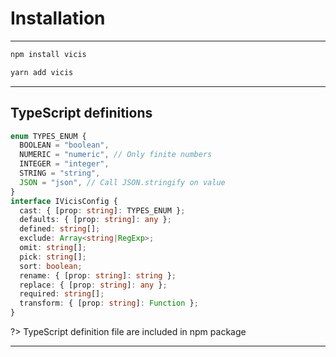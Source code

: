 # Installation

---

```bash
npm install vicis
```

```bash
yarn add vicis
```

---

## TypeScript definitions

```typescript
enum TYPES_ENUM {
  BOOLEAN = "boolean",
  NUMERIC = "numeric", // Only finite numbers
  INTEGER = "integer",
  STRING = "string",
  JSON = "json", // Call JSON.stringify on value
}
interface IVicisConfig {
  cast: { [prop: string]: TYPES_ENUM };
  defaults: { [prop: string]: any };
  defined: string[];
  exclude: Array<string|RegExp>;
  omit: string[];
  pick: string[];
  sort: boolean;
  rename: { [prop: string]: string };
  replace: { [prop: string]: any };
  required: string[];
  transform: { [prop: string]: Function };
}
```

?> TypeScript definition file are included in npm package

---
